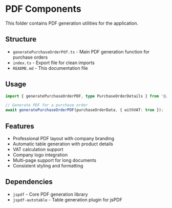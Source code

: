 # PDF Components

This folder contains PDF generation utilities for the application.

## Structure

- `generatePurchaseOrderPdf.ts` - Main PDF generation function for purchase orders
- `index.ts` - Export file for clean imports
- `README.md` - This documentation file

## Usage

```typescript
import { generatePurchaseOrderPDF, type PurchaseOrderDetails } from '@/components/pdf';

// Generate PDF for a purchase order
await generatePurchaseOrderPDF(purchaseOrderData, { withVAT: true });
```

## Features

- Professional PDF layout with company branding
- Automatic table generation with product details
- VAT calculation support
- Company logo integration
- Multi-page support for long documents
- Consistent styling and formatting

## Dependencies

- `jspdf` - Core PDF generation library
- `jspdf-autotable` - Table generation plugin for jsPDF
